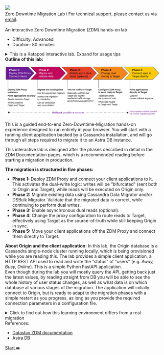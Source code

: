 <!-- TOP -->
<div class="top">
  <img class="scenario-academy-logo" src="https://datastax-academy.github.io/katapod-shared-assets/images/ds-academy-2023.svg" />
  <div class="scenario-title-section">
    <span class="scenario-title">Zero Downtime Migration Lab</span>
    <span class="scenario-subtitle">ℹ️ For technical support, please contact us via <a href="mailto:academy@datastax.com">email</a>.</span>
  </div>
</div>

<!-- CONTENT -->
<main>
    <br/>
    <div class="container px-4 py-2">
      <div class="row g-4 py-2 row-cols-1 row-cols-lg-1">
        <div class="feature col div-choice">
          <div class="scenario-description">An interactive Zero Downtime Migration (ZDM) hands-on lab</div>
          <ul>
            <li><span class="scenario-description-attribute">Difficulty</span>: Advanced</li>
            <li><span class="scenario-description-attribute">Duration</span>: 80 minutes</li>
          </ul>
          <details class="katapod-details"><summary>This is a Katapod interactive lab. Expand for usage tips</summary>
            <p>
              <i>
                This hands-on lab is built using the Katapod engine. If you have never encountered it before, this is how you use it:
              </i>
              <ul>
                <li>
                  You will proceed through a series of steps on the left panel, advancing to the next step by the click of a button.
                </li>
                <li>
                  On the right part of the lab, one or more consoles are spawned for you to execute commands and interact with the system.
                </li>
                <li>
                  Each step provides instructions and explanations on what is going on.
                </li>
                <li>
                  In particular, click on code blocks to execute them in their target console.
                </li>
                <li>
                  Commands that are executed already are marked as such. Usually you can execute a command as many times as you want (though this might not always be what you want to do).
                </li>
              </ul>
              <i><strong>Note:</strong> please do not leave the lab idle for longer than a few minutes, otherwise it would get hibernated, thereby losing some of its state, and you might need to start it all over.</i>
            </p>
          </details>
        </div>
      </div>
      <div class="row g-4 py-2 row-cols-1 row-cols-lg-1">
        <div class="feature col div-choice">
          <div class="scenario-description">
            <strong>Outline of this lab:</strong>
          </div>
          <div class="scenario-description">
            <p>
              <img src="https://raw.githubusercontent.com/DataStax-Academy/zdm-scenario-katapod/main/images/pz_annotated.png" />
            </p>
          </div>
          <div class="scenario-description-attribute">
            <p>
              This is a guided end-to-end Zero-Downtime-Migration hands-on experience
              designed to run entirely in your browser. You will start with a running client application
              backed by a Cassandra installation, and will go through all steps required
              to migrate it to an Astra DB instance.
            </p>
            <p>
              This interactive lab is designed after the phases described in detail in the ZDM Documentation pages,
              which is a recommended reading before starting a migration in production.
            </p>
            <p><strong>The migration is structured in five phases:</strong></p>
            <ul>
              <li>
                <strong>Phase 1:</strong>
                Deploy ZDM Proxy and connect your client applications to it. This activates the dual-write logic: writes will be "bifurcated" (sent both to Origin and Target), while reads will be executed on Origin only.
              </li>
              <li>
                <strong>Phase 2:</strong>
                Migrate existing data using Cassandra Data Migrator and/or DSBulk Migrator. Validate that the migrated data is correct, while continuing to perform dual writes.
              </li>
              <li>
                <strong>Phase 3:</strong>
                Enable asynchronous dual reads (optional).
              </li>
              <li>
                <strong>Phase 4:</strong>
                Change the proxy configuration to route reads to Target, effectively using Target as the source-of-truth while still keeping Origin in sync.
              </li>
              <li>
                <strong>Phase 5:</strong>
                Move your client applications off the ZDM Proxy and connect them directly to Target.
              </li>
            </ul>
            <p>
              <strong>About Origin and the client application:</strong>
              In this lab, the Origin database is a Cassandra single-node cluster running locally, which is being
              provisioned while you are reading this.
              The lab provides a simple client application, a HTTP REST API used to read and write
              the "status" of "users" (e.g. <i>Away, Busy, Online</i>). This is a simple Python FastAPI application.
            <br>
              Even though during the lab you will mostly query the API, getting back just the latest values,
              by reading straight from DB you will be able to see the whole history of user status changes, as well as what data is on which database at various stages of the migration.
              The application will initially connect to Origin, but is ready to adapt to the migration phases
              with a simple restart as you progress, as long as you provide the required connection parameters in a configuration file.
            </p>
            <details class="katapod-details"><summary>Click to find out how this learning environment differs from a real migration</summary>
              <p>
                <i>
                  This is an ephemeral setup, designed to be bootstrapped quickly and in such a way as to be easily packaged into a single host machine. As a consequence, please mind that:
                </i>
                <ul>
                  <li>
                    you will have a single ZDM Proxy instance (as opposed to at least three as suggested for production migrations);
                  </li>
                  <li>
                    All containers (including Origin!) will be running on a single machine. In a realistic setup this would put resiliency and availability at risk, and certainly hinder performance and throughput.
                  </li>
                </ul>
              </p>
            </details>
          </div>
        </div>
      </div>
      <div class="row g-4 py-2 row-cols-1 row-cols-lg-1">
        <div class="feature col div-choice">
          <div class="scenario-description">References:</div>
          <ul>
            <li><span class="scenario-description-attribute"><a href="https://docs.datastax.com/en/astra-serverless/docs/migrate/introduction.html" target="_blank">Datastax ZDM documentation</a></span></li>
            <li><span class="scenario-description-attribute"><a href="https://astra.datastax.com/" target="_blank">Astra DB</a></span></li>
          </ul>
        </div>
      </div>
    </div>
</main>

<!-- NAVIGATION -->
<div id="navigation-bottom" class="navigation-bottom">
 <a href='command:katapod.loadPage?[{"step":"step1"}]'
    class="btn btn-dark navigation-bottom-right">Start ➡️
  </a>
</div>
